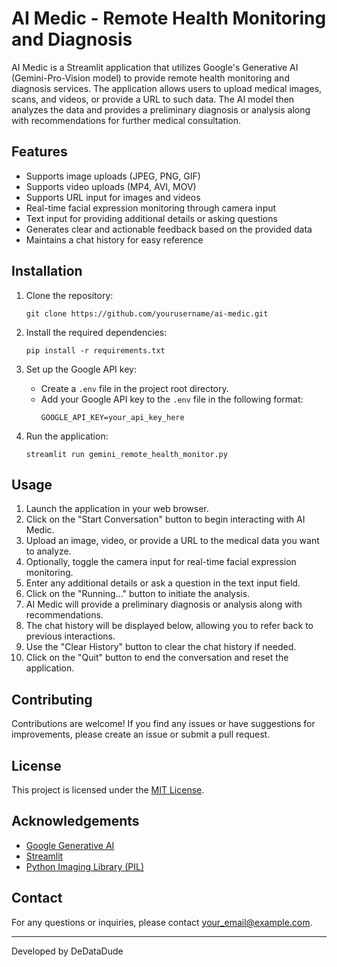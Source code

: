 # AI Medic - Remote Health Monitoring and Diagnosis

AI Medic is a Streamlit application that utilizes Google's Generative AI (Gemini-Pro-Vision model) to provide remote health monitoring and diagnosis services. The application allows users to upload medical images, scans, and videos, or provide a URL to such data. The AI model then analyzes the data and provides a preliminary diagnosis or analysis along with recommendations for further medical consultation.

## Features

- Supports image uploads (JPEG, PNG, GIF)
- Supports video uploads (MP4, AVI, MOV)
- Supports URL input for images and videos
- Real-time facial expression monitoring through camera input
- Text input for providing additional details or asking questions
- Generates clear and actionable feedback based on the provided data
- Maintains a chat history for easy reference

## Installation

1. Clone the repository:
   ```
   git clone https://github.com/yourusername/ai-medic.git
   ```

2. Install the required dependencies:
   ```
   pip install -r requirements.txt
   ```

3. Set up the Google API key:
   - Create a `.env` file in the project root directory.
   - Add your Google API key to the `.env` file in the following format:
     ```
     GOOGLE_API_KEY=your_api_key_here
     ```

4. Run the application:
   ```
   streamlit run gemini_remote_health_monitor.py
   ```

## Usage

1. Launch the application in your web browser.
2. Click on the "Start Conversation" button to begin interacting with AI Medic.
3. Upload an image, video, or provide a URL to the medical data you want to analyze.
4. Optionally, toggle the camera input for real-time facial expression monitoring.
5. Enter any additional details or ask a question in the text input field.
6. Click on the "Running..." button to initiate the analysis.
7. AI Medic will provide a preliminary diagnosis or analysis along with recommendations.
8. The chat history will be displayed below, allowing you to refer back to previous interactions.
9. Use the "Clear History" button to clear the chat history if needed.
10. Click on the "Quit" button to end the conversation and reset the application.

## Contributing

Contributions are welcome! If you find any issues or have suggestions for improvements, please create an issue or submit a pull request.

## License

This project is licensed under the [MIT License](LICENSE).

## Acknowledgements

- [Google Generative AI](https://cloud.google.com/generative-ai)
- [Streamlit](https://streamlit.io/)
- [Python Imaging Library (PIL)](https://pillow.readthedocs.io/)

## Contact

For any questions or inquiries, please contact [your_email@example.com](mailto:dedatadude@akraji.com).

---

Developed by DeDataDude
